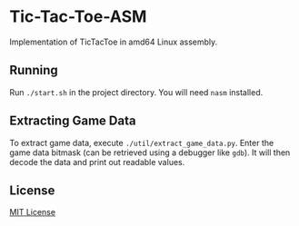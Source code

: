 # Tic-Tac-Toe-ASM
Implementation of TicTacToe in amd64 Linux assembly.

## Running
Run `./start.sh` in the project directory. You will need `nasm` installed.

## Extracting Game Data
To extract game data, execute `./util/extract_game_data.py`. Enter the game data bitmask (can be retrieved using a debugger like `gdb`). It will then decode the data and print out readable values.

## License
[MIT License](LICENSE)
